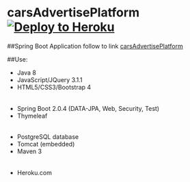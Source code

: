 # carsAdvertisePlatform [![Deploy to Heroku](https://www.herokucdn.com/deploy/button.png)](https://heroku.com/deploy)
##Spring Boot Application follow to link [carsAdvertisePlatform](https://yourcaradvertise.herokuapp.com/)

##Use:
* Java 8
* JavaScript/JQuery 3.1.1
* HTML5/CSS3/Bootstrap 4
######
* Spring Boot 2.0.4 (DATA-JPA, Web, Security, Test)
* Thymeleaf
######
* PostgreSQL database
* Tomcat (embedded)
* Maven 3
######
* Heroku.com



